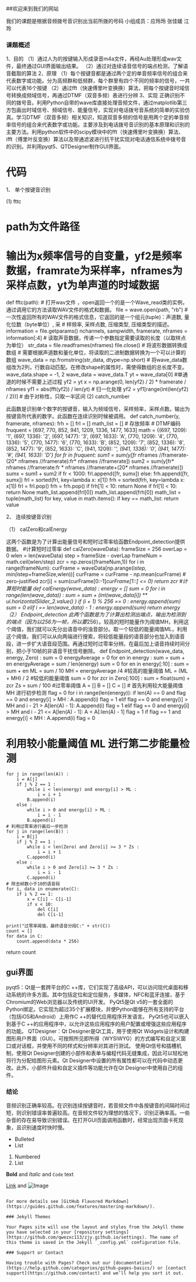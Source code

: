 ##欢迎来到我们的网站

我们的课题是根据音频拨号音识别出当前所拨的号码
小组成员：应玲玲
         张佳媛
         江玲

### 课题概述

1、目的
（1）通过人为的按键输入形成录音m4a文件，再经Au处理形成wav文件，最终通过GUI界面输出结果。
（2）通过对连续语音信号的端点检测，了解语音截取的算法
2、原理
（1）每个按键音都是通过两个定的单音频率信号的组合来代表数字或功能。分为高频群和低频群，每个群里有四个不同的频率的信号，一共可以代表16个按键
（2）通过fft（快速傅里叶变换换）算法，把每个按键音时域信号转换成频域信号，再通过DTMF（双音多频）表进行分辨
3、实现 
正确识别不同的拨号音。利用Python自带的wave库直接处理音频文件，通过matplotlib第三方包画出时域信号、频域信号、能量信号，实现对电话拨号音系统的简单的实验仿真。学习DTMF（双音多频）相关知识，知道双音多频的信号是用两个定的单音频率信号的组合来代表数字或功能。主要涉及到电话拨号音识别的基本原理和识别的主要方法。利用python软件中的scipy模块中的fft（快速傅里叶变换换）算法、ifft（傅里叶反变换）算法以及带通滤波进行抗干扰实现对电话通信系统中拨号音的识别。并利用pyqt5、QTDesigner制作GUI界面。

# 代码
1、	单个按键音识别

(1)  fttc
# path为文件路径
# 输出为x频率信号的自变量，yf2是频率数据，framrate为采样率，nframes为采样点数，yt为单声道的时域数据
def  fftc(path):
    # 打开wav文件 ，open返回一个的是一个Wave_read类的实例，通过调用它的方法读取WAV文件的格式和数据。
    file = wave.open(path, "rb")
    # 一次性返回所有的WAV文件的格式信息，它返回的是一个组元(tuple)：声道数, 量化位数（byte单位）, 采
    # 样频率, 采样点数, 压缩类型, 压缩类型的描述。
    information = file.getparams()
    nchannels, sampwidth, framerate, nframes = information[:4]
    # 读取声音数据，传递一个参数指定需要读取的长度（以取样点为单位）
    str_data = file.readframes(nframes)
    file.close()
    # 将波形数据转换成数组
    # 需要根据声道数和量化单位，将读取的二进制数据转换为一个可以计算的数组
    wave_data = np.fromstring(str_data, dtype=np.short)
    # 将wave_data数组改为2列，行数自动匹配。在修改shape的属性时，需使得数组的总长度不变。
    wave_data.shape = -1, 2
    wave_data = wave_data.T
yt = wave_data[0]
#单通道的时候不需要上述过程
    yf2 = yt
    x = np.arange(0, len(yf2) / 2) * framerate / nframes
    yf1 = abs(fft(yf2)) / len(yt)  # 归一化处理
    yf2 = yf1[range(int(len(yf2) / 2))]  # 由于对称性，只取一半区间
(2)  catch_number

此函数是识别单个数字的按键音，输入为频域信号，采样频率，采样点数。输出为按键音所代表的数字。此函数在连续识别时候被调用。
def catch_number(y, framerate, nframes):
    frh = []
    frl = []
    math_list = [] # 存放频率
    # DTMF编码
    fruquent = [697, 770, 852, 941, 1209, 1336, 1477, 1633]
    math = {(697, 1209): '1', (697, 1336): '2', (697, 1477): '3', (697, 1633): 'A',
            (770, 1209): '4', (770, 1336): '5', (770, 1477): '6', (770, 1633): 'B',
            (852, 1209): '7', (852, 1336): '8', (852, 1477): '9', (852, 1633): 'C',
            (941, 1209): '*', (941, 1336): '0', (941, 1477): '#', (941, 1633): 'D'}
    for fr in fruquent:
        sum1 = sum(y[fr* nframes //framerate-(20* nframes //framerate):fr* nframes //framerate])
        sum2 = sum(y[fr* nframes //framerate:fr * nframes //framerate+(20* nframes //framerate)])
        sumx = sum1 + sum2
        if fr < 1000:
            frl.append([fr, sumx])
        else:
            frh.append([fr, sumx])
    frl = sorted(frl, key=lambda x: x[1])
    frh = sorted(frh, key=lambda x: x[1])
    frl = frl.pop()
    frh = frh.pop()
    if frh[1] < 10:
        return None
    if frl[1] < 10:
        return None
    math_list.append(frl[0])
    math_list.append(frh[0])
    math_list = tuple(math_list)
    for key, value in math.items():
        if key == math_list:
            return value

2、	连续按键音识别

（1）	calZero和calEnergy	

这两个函数是为了计算出能量信号和短时过零率给函数Endpoint_detection提供数据。
#计算短时过零率
def calZero(waveData):
    frameSize = 256
    overLap = 0
    wlen = len(waveData)
    step = frameSize - overLap
    frameNum = math.ceil(wlen/step)
    zcr = np.zeros((frameNum,1))
    for i in range(frameNum):
        curFrame = waveData[np.arange(i*step, min(i*step+frameSize,wlen))]
        curFrame = curFrame - np.mean(curFrame) # zero-justified
        zcr[i] = sum(curFrame[0:-1]*curFrame[1::] <= 0)
return zcr
#计算短时能量
def calEnergy(wave_data) :
    energy = []
    sum = 0
    for i in range(len(wave_data)) :
        sum = sum + (int(wave_data[i]) ** ui.horizontalSlider_2.value() )
        if (i + 1) % 256 == 0 :
            energy.append(sum)
            sum = 0
        elif i == len(wave_data) - 1 :
            energy.append(sum)
    return energy
（2）	Endpoint_detection
此两个函数是为了计算出检测出端点，输出为检测到的端点（因为以256为一帧，所以要*256）。较高的短时能量作为阈值MH，利用这个阈值，我们就可以先分出语音中的浊音部分。取一个较低的能量阈值ML，利用这个阈值，我们可以从向两端进行搜索，将较低能量段的语音部分也加入到语音段，进一步扩大语音段范围。再通过短时过零率分辨。在最后加上语音持续时间分别，把小于10帧的非语音干扰信号删除。
def Endpoint_detection(wave_data, energy, Zero) :
    sum = 0
    energyAverage = 0
    for en in energy :
        sum = sum + en
    energyAverage = sum / len(energy)
    sum = 0
    for en in energy[:10] :
        sum = sum + en
    ML = sum / 10
    MH = energyAverage /4             #较高的能量阈值
    ML = (ML + MH) / 2    #较低的能量阈值
    sum = 0
    for zcr in Zero[:100] :
        sum = float(sum) + zcr
    Zs = sum / 100                    #过零率阈值
   	A = []
    B = []
    C = []
    # 首先利用较大能量阈值 MH 进行初步检测
    flag = 0
    for i in range(len(energy)):
        if len(A) == 0 and flag == 0 and energy[i] > MH :
            A.append(i)
            flag = 1
        elif flag == 0 and energy[i] > MH and i - 21 > A[len(A) - 1]:
            A.append(i)
            flag = 1
        elif flag == 0 and energy[i] > MH and i - 21 <= A[len(A) - 1]:
            A = A[:len(A) - 1]
            flag = 1
		if flag == 1 and energy[i] < MH :
            A.append(i)
            flag = 0

 # 利用较小能量阈值 ML 进行第二步能量检测
    for j in range(len(A)) :
        i = A[j]
        if j % 2 == 1 :
            while i < len(energy) and energy[i] > ML :
                i = i + 1
            B.append(i)
        else :
            while i > 0 and energy[i] > ML :
                i = i - 1
            B.append(i)
    # 利用过零率进行最后一步检测
    for j in range(len(B)) :
        i = B[j]
        if j % 2 == 1 :
            while i < len(Zero) and Zero[i] >= 3 * Zs :
                i = i + 1
            C.append(i)
        else :
            while i > 0 and Zero[i] >= 3 * Zs :
                i = i - 1
            C.append(i)
    # 除去帧数小于10的语音段
    for i, data in enumerate(C):
        if i % 2 == 1:
            x = C[i] - C[i-1]
            if x < 10:
                del C[i]
                del C[i-1]

    print("过零率阈值，最终语音分段C:" + str(C))
    count = []
    for data in C:
        count.append(data * 256)
return count
## gui界面
pyqt5：Qt是一套跨平台的C ++库，它们实现了高级API，可以访问现代桌面和移动系统的许多方面。其中包括定位和定位服务，多媒体，NFC和蓝牙连接，基于Chromium的Web浏览器以及传统的UI开发。
PyQt5是Qt v5的一套全面的Python绑定。它实现为超过35个扩展模块，并使Python能够在所有支持的平台（包括iOS和Android）上用作C ++的替代应用程序开发语言。
PyQt5也可以嵌入到基于C ++的应用程序中，以允许这些应用程序的用户配置或增强这些应用程序的功能。
QTDesigner：Qt Designer是Qt工具，用于使用Qt Widgets设计和构建图形用户界面（GUI）。可按照所见即所得（WYSIWYG）的方式编写和自定义窗口或对话框，并使用不同的样式和分辨率对其进行测试。
使用Qt信号和插槽机制，使用Qt Designer创建的小部件和表单与编程代码无缝集成，因此可以轻松地将行为分配给图形元素。Qt Designer中设置的所有属性都可以在代码中动态更改。此外，小部件升级和自定义插件等功能允许在Qt Designer中使用自己的组件。

### 结论
音频识别正确率较高。在识别连续按键音时，若音频文件中各按键音的间隔时间过短，则识别错误率普遍较高。在音频文件较为理想的情况下，识别正确率高。一些杂音的存在易导致识别错误。在打开GUI页面调用函数时，经常出现页面卡死现象，且识别速度时快时慢。

- Bulleted
- List

1. Numbered
2. List

**Bold** and _Italic_ and `Code` text

[Link](url) and ![Image](src)
```

For more details see [GitHub Flavored Markdown](https://guides.github.com/features/mastering-markdown/).

### Jekyll Themes

Your Pages site will use the layout and styles from the Jekyll theme you have selected in your [repository settings](https://github.com/qwezxc113/zjy.github.io/settings). The name of this theme is saved in the Jekyll `_config.yml` configuration file.

### Support or Contact

Having trouble with Pages? Check out our [documentation](https://help.github.com/categories/github-pages-basics/) or [contact support](https://github.com/contact) and we’ll help you sort it out.
